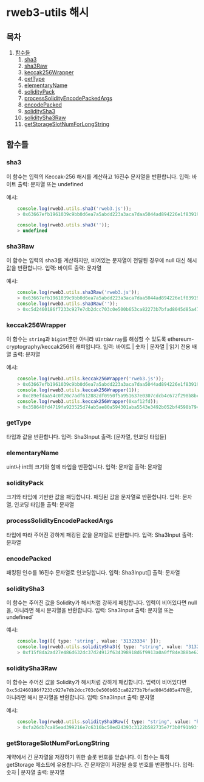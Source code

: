 # rweb3-utils 해시

## 목차
1. [함수들](#functions)
     1. [sha3](#sha3)
     2. [sha3Raw](#sha3raw)
     3. [keccak256Wrapper](#keccak256wrapper)
     4. [getType](#gettype)
     5. [elementaryName](#elementaryname)
     6. [solidityPack](#soliditypack)
     7. [processSolidityEncodePackedArgs](#processSolidityEncodePackedArgs)
     8. [encodePacked](#encodepacked)
     9. [soliditySha3](#soliditysha3)
     10. [soliditySha3Raw](#soliditysha3raw)
     11. [getStorageSlotNumForLongString](#getstorageslotnumforlongstring)

## 함수들

### sha3
이 함수는 입력의 Keccak-256 해시를 계산하고 16진수 문자열을 반환합니다.
입력: 바이트
출력: 문자열 또는 undefined

예시: 

```ts
    console.log(rweb3.utils.sha3('rweb3.js'));
    > 0x63667efb1961039c9bb0d6ea7a5abdd223a3aca7daa5044ad894226e1f83919a

    console.log(rweb3.utils.sha3(''));
    > undefined
```

### sha3Raw
이 함수는 입력의 sha3를 계산하지만, 비어있는 문자열이 전달된 경우에 null 대신 해시 값을 반환합니다.
입력: 바이트
출력: 문자열

예시: 

```ts
    console.log(rweb3.utils.sha3Raw('rweb3.js'));
    > 0x63667efb1961039c9bb0d6ea7a5abdd223a3aca7daa5044ad894226e1f83919a
    console.log(rweb3.utils.sha3Raw(''));
    > 0xc5d2460186f7233c927e7db2dcc703c0e500b653ca82273b7bfad8045d85a470
```
      
### keccak256Wrapper
이 함수는 `string`과 `bigint`뿐만 아니라 `UInt8Array`를 해싱할 수 있도록 ethereum-cryptography/keccak256의 래퍼입니다.
입력: 바이트 | 숫자 | 문자열 | 읽기 전용 배열<number>
출력: 문자열

예시:
```ts
    console.log(rweb3.utils.keccak256Wrapper('rweb3.js'));
    > 0x63667efb1961039c9bb0d6ea7a5abdd223a3aca7daa5044ad894226e1f83919a
    console.log(rweb3.utils.keccak256Wrapper(1));
    > 0xc89efdaa54c0f20c7adf612882df0950f5a951637e0307cdcb4c672f298b8bc6
    console.log(rweb3.utils.keccak256Wrapper(0xaf12fd));
    > 0x358640fd4719fa923525d74ab5ae80a594301aba5543e3492b052bf4598b794c
```

### getType
타입과 값을 반환합니다.
입력: Sha3Input
출력: [문자열, 인코딩 타입들]

### elementaryName
uint나 int의 크기와 함께 타입을 반환합니다.
입력: 문자열
출력: 문자열

### solidityPack
크기와 타입에 기반한 값을 패딩합니다.
패딩된 값을 문자열로 반환합니다.
입력: 문자열, 인코딩 타입들
출력: 문자열

### processSolidityEncodePackedArgs
타입에 따라 주어진 강하게 패킹된 값을 문자열로 반환합니다.
입력: Sha3Input
출력: 문자열

### encodePacked
패킹된 인수를 16진수 문자열로 인코딩합니다.
입력: Sha3Input[]
출력: 문자열

### soliditySha3
이 함수는 주어진 값을 Solidity가 해시처럼 강하게 패킹합니다. 입력이 비어있다면 null을, 아니라면 해시 문자열을 반환합니다.
입력: Sha3Input
출력: 문자열 또는 undefined`

예시: 
```ts
    console.log([{ type: 'string', value: '31323334' }]);
    console.log(rweb3.utils.soliditySha3({ type: "string", value: "31323334" }));
    > 0xf15f8da2ad27e486d632dc37d24912f634398918d6f9913a0a0ff84e388be62b
```

### soliditySha3Raw
이 함수는 주어진 값을 Solidity가 해시처럼 강하게 패킹합니다. 입력이 비어있다면 `0xc5d2460186f7233c927e7db2dcc703c0e500b653ca82273b7bfad8045d85a470`을, 아니라면 해시 문자열을 반환합니다.
입력: Sha3Input
출력: 문자열

예시: 
```ts
    console.log(rweb3.utils.soliditySha3Raw({ type: "string", value: "helloworld" }))
    > 0xfa26db7ca85ead399216e7c6316bc50ed24393c3122b582735e7f3b0f91b93f0
```

### getStorageSlotNumForLongString
계약에서 긴 문자열을 저장하기 위한 슬롯 번호를 얻습니다. 이 함수는 특히 getStorage 메소드에 유용합니다.
긴 문자열이 저장될 슬롯 번호를 반환합니다.
입력: 숫자 | 문자열
출력: 문자열
